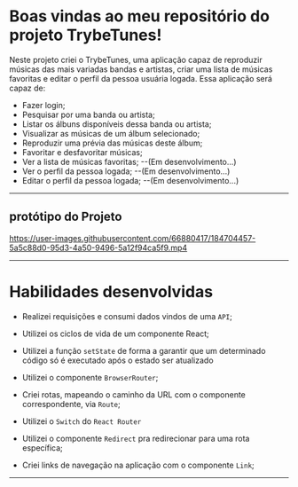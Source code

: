 # Boas vindas ao meu repositório do projeto TrybeTunes!

Neste projeto criei o TrybeTunes, uma aplicação capaz de reproduzir músicas das mais variadas bandas e artistas, criar uma lista de músicas favoritas e editar o perfil da pessoa usuária logada. Essa aplicação será capaz de:

  - Fazer login;
  - Pesquisar por uma banda ou artista;
  - Listar os álbuns disponíveis dessa banda ou artista;
  - Visualizar as músicas de um álbum selecionado;
  - Reproduzir uma prévia das músicas deste álbum;
  - Favoritar e desfavoritar músicas;
  - Ver a lista de músicas favoritas; --(Em desenvolvimento...)
  - Ver o perfil da pessoa logada; --(Em desenvolvimento...)
  - Editar o perfil da pessoa logada; --(Em desenvolvimento...)

 ---

## protótipo do Projeto
 https://user-images.githubusercontent.com/66880417/184704457-5a5c88d0-95d3-4a50-9496-5a12f94ca5f9.mp4

--- 
# Habilidades desenvolvidas

  * Realizei requisições e consumi dados vindos de uma `API`;

  * Utilizei os ciclos de vida de um componente React;

  * Utilizei a função `setState` de forma a garantir que um determinado código só é executado após o estado ser atualizado
  
  * Utilizei o componente `BrowserRouter`;

  * Criei rotas, mapeando o caminho da URL com o componente correspondente, via `Route`;

  * Utilizei o `Switch` do `React Router`

  * Utilizei o componente `Redirect` pra redirecionar para uma rota específica;

  * Criei links de navegação na aplicação com o componente `Link`;

---

